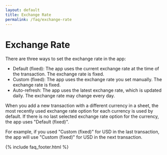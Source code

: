 ```yaml
---
layout: default
title: Exchange Rate
permalink: /faq/exchange-rate
---
```


# Exchange Rate

There are three ways to set the exchange rate in the app:

- Default (fixed): The app uses the current exchange rate at the time of the transaction. The exchange rate is fixed.
- Custom (fixed): The app uses the exchange rate you set manually. The exchange rate is fixed.
- Auto-refresh: The app uses the latest exchange rate, which is updated daily. The exchange rate may change every day.

When you add a new transaction with a different currency in a sheet, the most recently used exchange rate option for each currency is used by default. If there is no last selected exchange rate option for the currency, the app uses "Default (fixed)".

For example, if you used "Custom (fixed)" for USD in the last transaction, the app will use "Custom (fixed)" for USD in the next transaction.

{% include faq_footer.html %}
